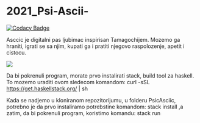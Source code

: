 # 2021_Psi-Ascii-

[![Codacy Badge](https://api.codacy.com/project/badge/Grade/c71aecab7baa40c9867255eccc43f2f5)](https://app.codacy.com/gh/matf-pp/2021_Psi-Ascii-?utm_source=github.com&utm_medium=referral&utm_content=matf-pp/2021_Psi-Ascii-&utm_campaign=Badge_Grade_Settings)

Asccic je digitalni pas ljubimac inspirisan Tamagochijem. Mozemo ga hraniti, igrati se sa njim, kupati ga i pratiti njegovo raspolozenje, apetit i cistocu. 

![](https://cdn.mathpix.com/snip/images/cDCejJIHhrj_BuPaLqkX_jrfyepgAQLo2wXxZTxIfp8.original.fullsize.png)

Da bi pokrenuli program, morate prvo instalirati stack, build tool za haskell.
To mozemo uraditi ovom sledecom komandom: 
curl -sSL https://get.haskellstack.org/ | sh

Kada se nadjemo u kloniranom repozitorijumu, u folderu PsicAsciic, potrebno je da prvo instaliramo potrebstine komandom:
stack install 
,a zatim, da bi pokrenuli program, koristimo komandu:
stack run

